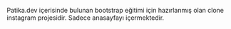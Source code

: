 Patika.dev içerisinde bulunan bootstrap eğitimi için hazırlanmış olan clone instagram projesidir. Sadece anasayfayı içermektedir.
